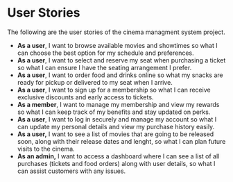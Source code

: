 # User Stories

The following are the user stories of the cinema managment system project.

- **As a user**, I want to browse available movies and showtimes so what I can choose the best option for my schedule and preferences.
- **As a user**, I want to select and reserve my seat when purchasing a ticket so what I can ensure I have the seating arrangement I prefer.
- **As a user**, I want to order food and drinks online so what my snacks are ready for pickup or delivered to my seat when I arrive.
- **As a user**, I want to sign up for a membership so what I can receive exclusive discounts and early access to tickets.
- **As a member**, I want to manage my membership and view my rewards so what I can keep track of my benefits and stay updated on perks.
- **As a user**, I want to log in securely and manage my account so what I can update my personal details and view my purchase history easily.
- **As a user,** I want to see a list of movies that are going to be released soon, along with their release dates and lenght, so what I can plan future visits to the cinema.
- **As an admin,** I want to access a dashboard where I can see a list of all purchases (tickets and food orders) along with user details, so what I can assist customers with any issues.
